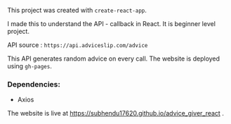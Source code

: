 This project was created with `create-react-app`. 

I made this to understand the API - callback in React. It is beginner level project.

API source : `https://api.adviceslip.com/advice`

This API generates random advice on every call. The website is deployed using `gh-pages`.

### Dependencies: 

* Axios

The website is live at https://subhendu17620.github.io/advice_giver_react . 
